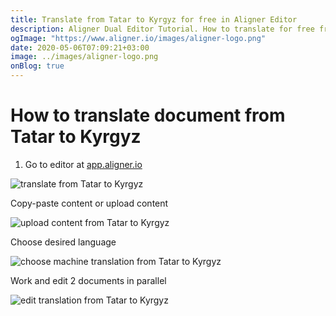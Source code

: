 ```yaml
---
title: Translate from Tatar to Kyrgyz for free in Aligner Editor
description: Aligner Dual Editor Tutorial. How to translate for free from Tatar to Kyrgyz. Aligner is multilingual document management platform. 
ogImage: "https://www.aligner.io/images/aligner-logo.png"
date: 2020-05-06T07:09:21+03:00
image: ../images/aligner-logo.png
onBlog: true
---
```


# How to translate document from Tatar to Kyrgyz

1. Go to editor at [app.aligner.io](https://app.aligner.io "Aligner App web page")

![translate from Tatar to Kyrgyz](../aligner-blank-editor.png "translate from Tatar to Kyrgyz")

Copy-paste content or upload content

![upload content from Tatar to Kyrgyz](../aligner-uploaded-document.png "upload content from Tatar to Kyrgyz")

Choose desired language

![choose machine translation from Tatar to Kyrgyz](../aligner-language-dropdown.png "choose machine translation from Tatar to Kyrgyz")

Work and edit 2 documents in parallel

![edit translation from Tatar to Kyrgyz](../aligner-double-sitded-editor.png "edit translation from Tatar to Kyrgyz")

